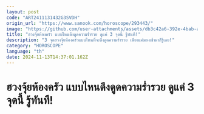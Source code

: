 ```yaml
---
layout: post
code: "ART2411131432G3SVDH"
origin_url: "https://www.sanook.com/horoscope/293443/"
image: "https://github.com/user-attachments/assets/db3c42a6-392e-4bab-a9eb-a19651ee9088"
title: "ฮวงจุ้ยห้องครัว แบบไหนดึงดูดความร่ำรวย ดูแค่ 3 จุดนี้ รู้ทันที!"
description: "3 จุดฮวงจุ้ยห้องครัวแบบไหนที่จะดึงดูดความร่ำรวย เพียงแค่มองเข้ามาก็รู้เลย!"
category: "HOROSCOPE"
language: "th"
date: 2024-11-13T14:37:01.162Z
---
```


# ฮวงจุ้ยห้องครัว แบบไหนดึงดูดความร่ำรวย ดูแค่ 3 จุดนี้ รู้ทันที!